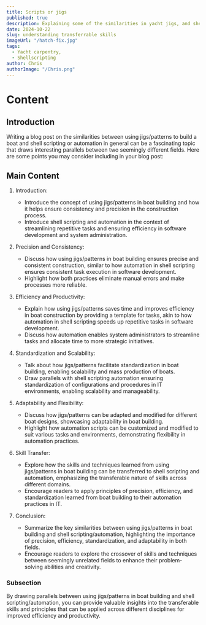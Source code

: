 ```yaml
---
title: Scripts or jigs
published: true
description: Explaining some of the similarities in yacht jigs, and shell scripts.
date: 2024-10-22
slug: understanding transferrable skills
imageUrl: "/hatch-fix.jpg"
tags:
  - Yacht carpentry,
  - Shellscripting
author: Chris
authorImage: "/Chris.png"
---
```


# Content

## Introduction

Writing a blog post on the similarities between using jigs/patterns to build a boat and shell scripting or automation in general can be a fascinating topic that draws interesting parallels between two seemingly different fields. Here are some points you may consider including in your blog post:

## Main Content

1. Introduction:

   - Introduce the concept of using jigs/patterns in boat building and how it helps ensure consistency and precision in the construction process.
   - Introduce shell scripting and automation in the context of streamlining repetitive tasks and ensuring efficiency in software development and system administration.

2. Precision and Consistency:

   - Discuss how using jigs/patterns in boat building ensures precise and consistent construction, similar to how automation in shell scripting ensures consistent task execution in software development.
   - Highlight how both practices eliminate manual errors and make processes more reliable.

3. Efficiency and Productivity:

   - Explain how using jigs/patterns saves time and improves efficiency in boat construction by providing a template for tasks, akin to how automation in shell scripting speeds up repetitive tasks in software development.
   - Discuss how automation enables system administrators to streamline tasks and allocate time to more strategic initiatives.

4. Standardization and Scalability:

   - Talk about how jigs/patterns facilitate standardization in boat building, enabling scalability and mass production of boats.
   - Draw parallels with shell scripting automation ensuring standardization of configurations and procedures in IT environments, enabling scalability and manageability.

5. Adaptability and Flexibility:

   - Discuss how jigs/patterns can be adapted and modified for different boat designs, showcasing adaptability in boat building.
   - Highlight how automation scripts can be customized and modified to suit various tasks and environments, demonstrating flexibility in automation practices.

6. Skill Transfer:

   - Explore how the skills and techniques learned from using jigs/patterns in boat building can be transferred to shell scripting and automation, emphasizing the transferable nature of skills across different domains.
   - Encourage readers to apply principles of precision, efficiency, and standardization learned from boat building to their automation practices in IT.

7. Conclusion:
   - Summarize the key similarities between using jigs/patterns in boat building and shell scripting/automation, highlighting the importance of precision, efficiency, standardization, and adaptability in both fields.
   - Encourage readers to explore the crossover of skills and techniques between seemingly unrelated fields to enhance their problem-solving abilities and creativity.

### Subsection

By drawing parallels between using jigs/patterns in boat building and shell scripting/automation, you can provide valuable insights into the transferable skills and principles that can be applied across different disciplines for improved efficiency and productivity.
